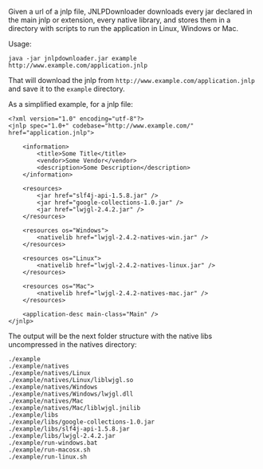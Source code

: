 Given a url of a jnlp file, JNLPDownloader downloads every jar declared in the main jnlp or extension, every native library, and stores them in a directory with scripts to run the application in Linux, Windows or Mac.

Usage:

```
java -jar jnlpdownloader.jar example http://www.example.com/application.jnlp
```

That will download the jnlp from `http://www.example.com/application.jnlp` and save it to the `example` directory.

As a simplified example, for a jnlp file:

```
<?xml version="1.0" encoding="utf-8"?>
<jnlp spec="1.0+" codebase="http://www.example.com/" href="application.jnlp">

	<information>
		<title>Some Title</title>
		<vendor>Some Vendor</vendor>
		<description>Some Description</description>
	</information>

	<resources>
		<jar href="slf4j-api-1.5.8.jar" />
		<jar href="google-collections-1.0.jar" />
		<jar href="lwjgl-2.4.2.jar" />
	</resources>

	<resources os="Windows">
		<nativelib href="lwjgl-2.4.2-natives-win.jar" />
	</resources>

	<resources os="Linux">
		<nativelib href="lwjgl-2.4.2-natives-linux.jar" />
	</resources>

	<resources os="Mac">
		<nativelib href="lwjgl-2.4.2-natives-mac.jar" />
	</resources>
  	
	<application-desc main-class="Main" />
</jnlp>
```

The output will be the next folder structure with the native libs uncompressed in the natives directory:

```
./example
./example/natives
./example/natives/Linux
./example/natives/Linux/liblwjgl.so
./example/natives/Windows
./example/natives/Windows/lwjgl.dll
./example/natives/Mac
./example/natives/Mac/liblwjgl.jnilib
./example/libs
./example/libs/google-collections-1.0.jar
./example/libs/slf4j-api-1.5.8.jar
./example/libs/lwjgl-2.4.2.jar
./example/run-windows.bat
./example/run-macosx.sh
./example/run-linux.sh
```